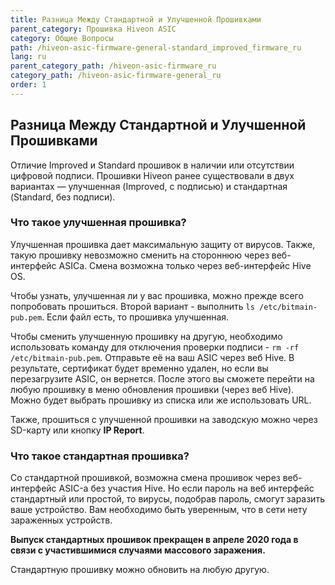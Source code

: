 ```yaml
---
title: Разница Между Стандартной и Улучшенной Прошивками
parent_category: Прошивка Hiveon ASIC
category: Общие Вопросы
path: /hiveon-asic-firmware-general-standard_improved_firmware_ru
lang: ru
parent_category_path: /hiveon-asic-firmware_ru
category_path: /hiveon-asic-firmware-general_ru
order: 1
---
```


## Разница Между Стандартной и Улучшенной Прошивками
Отличие Improved и Standard прошивок в наличии или отсутствии цифровой подписи. Прошивки Hiveon ранее существовали в двух вариантах — улучшенная (Improved, с подписью) и стандартная (Standard, без подписи).

### Что такое улучшенная прошивка?
Улучшенная прошивка дает максимальную защиту от вирусов. Также, такую прошивку невозможно сменить на стороннюю через веб-интерфейс ASICа. Смена возможна только через веб-интерфейс Hive OS.

Чтобы узнать, улучшенная ли у вас прошивка, можно прежде всего попробовать прошиться. Второй вариант - выполнить `ls /etc/bitmain-pub.pem`. Если файл есть, то прошивка улучшенная.

Чтобы сменить улучшенную прошивку на другую, необходимо использовать команду для отключения проверки подписи - `rm -rf /etc/bitmain-pub.pem`. Отправьте её на ваш ASIC через веб Hive. В результате, сертификат будет временно удален, но если вы перезагрузите ASIC, он вернется. После этого вы сможете перейти на любую прошивку в меню обновления прошивки (через веб Hive). Можно будет выбрать прошивку из списка или же использовать URL.

Также, прошиться с улучшенной прошивки на заводскую можно через SD-карту или кнопку **IP Report**.

### Что такое стандартная прошивка?
Со стандартной прошивкой, возможна смена прошивок через веб-интерфейс ASIC-а без участия Hive. Но если пароль на веб интерфейс стандартный или простой, то вирусы, подобрав пароль, смогут заразить ваше устройство. Вам необходимо быть уверенным, что в сети нету зараженных устройств.

**Выпуск стандартных прошивок прекращен в апреле 2020 года в связи с участившимися случаями массового заражения.**

Стандартную прошивку можно обновить на любую другую.
